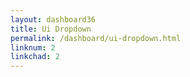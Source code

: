 ```yaml
---
layout: dashboard36
title: Ui Dropdown
permalink: /dashboard/ui-dropdown.html
linknum: 2
linkchad: 2
---
```

